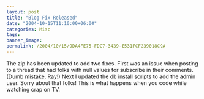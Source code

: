 ```yaml
---
layout: post
title: "Blog Fix Released"
date: "2004-10-15T11:10:00+06:00"
categories: Misc 
tags: 
banner_image: 
permalink: /2004/10/15/9DA4FE75-FDC7-3439-E531FCF239018C9A
---
```


The zip has been updated to add two fixes. First was an issue when posting to a thread that had folks with null values for subscribe in their comments. (Dumb mistake, Ray!) Next I updated the db install scripts to add the admin user. Sorry about that folks! This is what happens when you code while watching crap on TV.